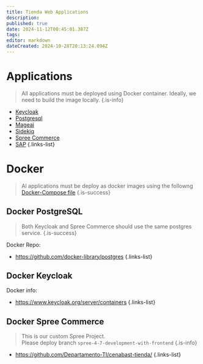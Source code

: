```yaml
---
title: Tienda Web Applications
description: 
published: true
date: 2024-11-12T00:45:01.387Z
tags: 
editor: markdown
dateCreated: 2024-10-28T20:13:24.094Z
---
```


# Applications

> All applications must be deployed using Docker container.
> Ideally, we need to build the image locally.
{.is-info}

- [Keycloak](/infrastructure/applications/keycloak)
- [Postgresql](/infrastructure/applications/postgresql)
- [Mageai](/infrastructure/applications/mageai)
- [Sidekiq](/infrastructure/applications/sidekiq)
- [Spree Commerce](/infrastructure/applications/spree)
- [SAP](/infrastructure/applications/sap)
{.links-list}



# Docker

> Al applications must be deploy as docker images using the followng [Docker-Compose file](https://github.com/Departamento-TI/cenabast-tienda/blob/spree-4-7-development-with-frontend/docker-compose.yml)
{.is-success}

## Docker PostgreSQL

> Both Keycloak and Spree Commerce should use the same postgres service.
{.is-success}


Docker Repo:

- https://github.com/docker-library/postgres
{.links-list}

## Docker Keycloak

Docker info:

- https://www.keycloak.org/server/containers
{.links-list}

## Docker Spree Commerce

> This is our custom Spree Project. \
> Please deploy branch `spree-4-7-development-with-frontend`
{.is-info}

- https://github.com/Departamento-TI/cenabast-tienda/
{.links-list}

